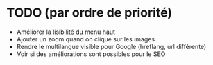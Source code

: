 # TODO (par ordre de priorité)

* Améliorer la lisibilité du menu haut
* Ajouter un zoom quand on clique sur les images
* Rendre le multilangue visible pour Google (hreflang, url différente)
* Voir si des améliorations sont possibles pour le SEO